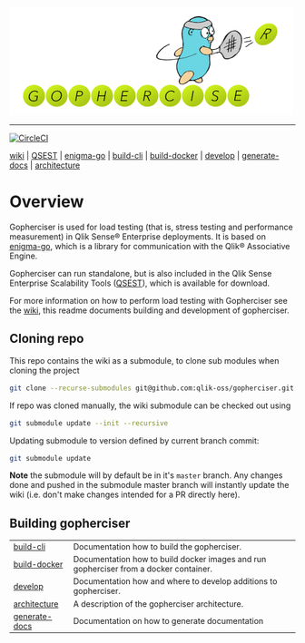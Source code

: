 [QSEST]: https://community.qlik.com/t5/Qlik-Scalability/Qlik-Sense-Enterprise-Scalability-Tools/gpm-p/1579916
[wiki]: https://github.com/qlik-oss/gopherciser/wiki
[enigma-go]: https://github.com/qlik-oss/enigma-go
[build-cli]: ./docs/dev/build.md
[build-docker]: ./docs/dev/docker.md
[architecture]: ./docs/dev/architecture.md
[develop]: ./docs/dev/develop.md
[generate-docs]: ../../generatedocs/README.md

![Gopherciser logo](docs/images/logo.png)

---

[![CircleCI](https://circleci.com/gh/qlik-oss/gopherciser.svg?style=svg)](https://circleci.com/gh/qlik-oss/gopherciser)

[wiki] | [QSEST] | [enigma-go] | [build-cli] | [build-docker] | [develop] | [generate-docs] | [architecture]

# Overview

Gopherciser is used for load testing (that is, stress testing and performance measurement) in Qlik Sense® Enterprise deployments. It is based on [enigma-go], which is a library for communication with the Qlik® Associative Engine.

Gopherciser can run standalone, but is also included in the Qlik Sense Enterprise Scalability Tools ([QSEST]), which is available for download.

For more information on how to perform load testing with Gopherciser see the [wiki], this readme documents building and development of gopherciser.

## Cloning repo

This repo contains the wiki as a submodule, to clone sub modules when cloning the project 

```bash
git clone --recurse-submodules git@github.com:qlik-oss/gopherciser.git
```

If repo was cloned manually, the wiki submodule can be checked out using

```bash
git submodule update --init --recursive
```

Updating submodule to version defined by current branch commit:

```bash
git submodule update
```

**Note**  the submodule will by default be in it's `master` branch. Any changes done and pushed in the submodule master branch will instantly update the wiki (i.e. don't make changes intended for a PR directly here).

## Building gopherciser

| | |
| :--- | :--- |
| [build-cli] | Documentation how to build the gopherciser. |
| [build-docker] | Documentation how to build docker images and run gopherciser from a docker container. |
| [develop] |  Documentation how and where to develop additions to gopherciser. |
| [architecture] | A description of the gopherciser architecture. |
| [generate-docs] | Documentation on how to generate documentation |
